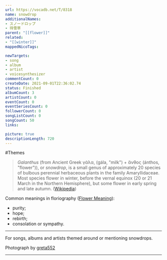 ```yaml
---
url: https://vocadb.net/T/8318
name: snowdrop
additionalNames: 
- スノードロップ
- 待雪草
parent: "[[flower]]"
related:
- "[[winter]]"
mappedNicoTags:

newTargets:
- song
- album
- artist
- voicesynthesizer
commentCount: 0
createDate: 2021-09-01T22:36:02.74
status: Finished
albumCount: 3
artistCount: 0
eventCount: 0
eventSeriesCount: 0
followerCount: 0
songListCount: 0
songCount: 50
links: 

picture: true
descriptionLength: 720
---
```


#Themes

> _Galanthus_ (from Ancient Greek γάλα, (gála, "milk") + ἄνθος (ánthos, "flower")), or _snowdrop_, is a small genus of approximately 20 species of bulbous perennial herbaceous plants in the family Amaryllidaceae. Most species flower in winter, before the vernal equinox (20 or 21 March in the Northern Hemisphere), but some flower in early spring and late autumn. ([Wikipedia](https://en.wikipedia.org/wiki/Galanthus))

Common meanings in floriography ([Flower Meaning](https://www.flowermeaning.com/snowdrop-flower-meaning/)):
* purity;
* hope;
* rebirth;
* consolation or sympathy.

---
For songs, albums and artists themed around or mentioning snowdrops.

Photograph by [greta552](https://www.deviantart.com/greta552)

---

